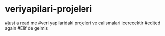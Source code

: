# veriyapilari-projeleri
#just a read me 
#veri yapilaridaki projeleri ve calismalari icerecektir
#edited again
#Elif de gelmis
